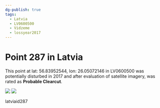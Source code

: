 ```yaml
---
dg-publish: true
tags:
  - Latvia
  - LV0600500
  - Vidzeme
  - lossyear2017
---
```


# Point 287 in Latvia

This point at lat: 56.83952544, lon: 26.05072146 in LV0600500 was potentially disturbed in 2017 and after evaluation of satellite imagery, was rated as **Probable Clearcut**.

<div class='juxtapose' data-showcredits='false'>
<img src='https://baserow-backend-production20240528124524339000000001.s3.amazonaws.com/user_files/1zP8LLTZYkgSs0k3jOZBa9gnBT5SJQFN_de05c7872d89a2d4d2a776151a47fb045034f859d3c6f8c27631a077188ae420.png' data-label='May 2016' />
<img src='https://baserow-backend-production20240528124524339000000001.s3.amazonaws.com/user_files/0AH0YGiAEP1IqguejfJQPTmmC8YcYKZa_8d2445dc8b90f8585771acbb5ad34bc13e19fd41a2b3e3896c820325162851cb.png' data-label='March 2020' />
</div>

latviaid287
